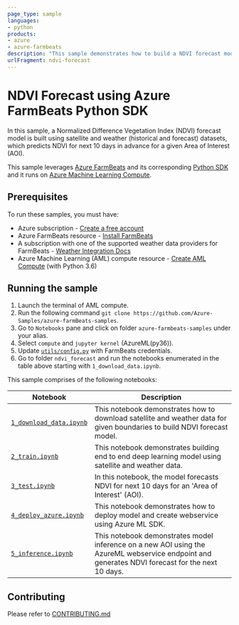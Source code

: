 ```yaml
---
page_type: sample
languages:
- python
products:
- azure
- azure-farmbeats
description: "This sample demonstrates how to build a NDVI forecast model using Azure FarmBeats Python SDK."
urlFragment: ndvi-forecast
---
```


# NDVI Forecast using Azure FarmBeats Python SDK
In this sample, a Normalized Difference Vegetation Index (NDVI) forecast model is built using satellite and weather (historical and forecast) datasets, which predicts NDVI for next 10 days in advance for a given Area of Interest (AOI).


This sample leverages [Azure FarmBeats][product_docs] and its corresponding [Python SDK][azure-agrifood-farming] and it runs on [Azure Machine Learning Compute][aml-compute].

## Prerequisites

To run these samples, you must have:
- Azure subscription - [Create a free account][azure_subscription]
- Azure FarmBeats resource - [Install FarmBeats][install_farmbeats]
- A subscription with one of the supported weather data providers for FarmBeats - [Weather Integration Docs][farmbeats-weather-docs]
- Azure Machine Learning (AML) compute resource - [Create AML Compute][aml-compute-create] (with Python 3.6)

## Running the sample

1. Launch the terminal of AML compute.
2. Run the following command `git clone https://github.com/Azure-Samples/azure-farmBeats-samples`.
3. Go to `Notebooks` pane and click on folder `azure-farmbeats-samples` under your alias.
4. Select `compute` and `jupyter kernel` (AzureML(py36)).
5. Update [`utils/config.py`](utils/config.py) with FarmBeats credentials.
6. Go to folder `ndvi_forecast` and run the notebooks enumerated in the table above starting with `1_download_data.ipynb`.

This sample comprises of the following notebooks:

| Notebook | Description |  
| --- | --- |
| [`1_download_data.ipynb`](1_download_data.ipynb) | This notebook demonstrates how to download satellite and weather data for given boundaries to build NDVI forecast model.|
| [`2_train.ipynb`](2_train.ipynb) | This notebook demonstrates building end to end deep learning model using satellite and weather data.|
| [`3_test.ipynb`](3_test.ipynb) | In this notebook, the model forecasts NDVI for next 10 days for an 'Area of Interest' (AOI).|
| [`4_deploy_azure.ipynb`](4_deploy_azure.ipynb) | This notebook demonstrates how to deploy model and create webservice using Azure ML SDK.|
| [`5_inference.ipynb`](5_inference.ipynb) | This notebook demonstrates model inference on a new AOI using the AzureML webservice endpoint and generates NDVI forecast for the next 10 days.|

## Contributing
Please refer to [CONTRIBUTING.md](../CONTRIBUTING.md)

<!-- LINKS -->
[aml-compute]:https://docs.microsoft.com/en-us/azure/machine-learning/concept-compute-instance
[aml-compute-create]:https://docs.microsoft.com/en-us/azure/machine-learning/how-to-create-manage-compute-instance?tabs=python#create
[azure-agrifood-farming]:https://pypi.org/project/azure-agrifood-farming/
[azure-ml]:https://azure.microsoft.com/en-in/services/machine-learning/
[azure_subscription]: https://azure.microsoft.com/free/
[farmbeats-weather-docs]: https://aka.ms/FarmBeatsWeatherDocs/
[install_farmbeats]: https://aka.ms/FarmBeatsInstallDocumentationPaaS/
[product_docs]: https://aka.ms/FarmBeatsProductDocumentationPaaS/